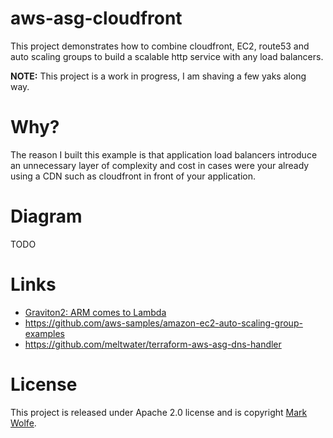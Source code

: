 # aws-asg-cloudfront

This project demonstrates how to combine cloudfront, EC2, route53 and auto scaling groups to build a scalable http service with any load balancers.

**NOTE:** This project is a work in progress, I am shaving a few yaks along way.

# Why?

The reason I built this example is that application load balancers introduce an unnecessary layer of complexity and cost in cases were your already using a CDN such as cloudfront in front of your application.

# Diagram

TODO

# Links

- [Graviton2: ARM comes to Lambda](https://awsteele.com/blog/2021/09/29/graviton2-arm-comes-to-lambda.html)
- https://github.com/aws-samples/amazon-ec2-auto-scaling-group-examples
- https://github.com/meltwater/terraform-aws-asg-dns-handler

# License

This project is released under Apache 2.0 license and is copyright [Mark Wolfe](https://www.wolfe.id.au).
